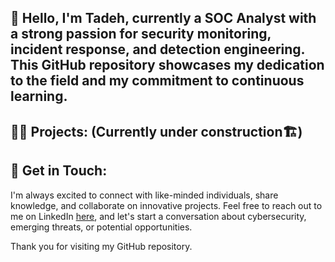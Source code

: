 <h2>👋 Hello, I'm Tadeh, currently a SOC Analyst with a strong passion for security monitoring, incident response, and detection engineering. This GitHub repository showcases my dedication to the field and my commitment to continuous learning.</h2>

<h2>👨‍💻 Projects: (Currently under construction🏗️)</h2> 

<h2> 🤳 Get in Touch:</h2>

I'm always excited to connect with like-minded individuals, share knowledge, and collaborate on innovative projects. Feel free to reach out to me on LinkedIn <a href="https://www.linkedin.com/in/tadeh-anbarchian/" target="_blank">here</a>, and let's start a conversation about cybersecurity, emerging threats, or potential opportunities.

Thank you for visiting my GitHub repository.
